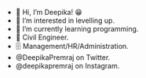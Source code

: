 - 👋 Hi, I’m Deepika! 😁
- 👀 I’m interested in levelling up. 
- 🌱 I’m currently learning programming.
- 🦺 Civil Engineer.
- 🗄️ Management/HR/Administration.
- @DeepikaPremraj on Twitter. 
- @deepikapremraj on Instagram. 

<!---
Dee-pii/Dee-pii is a ✨ special ✨ repository because its `README.md` (this file) appears on your GitHub profile.
You can click the Preview link to take a look at your changes.
--->
